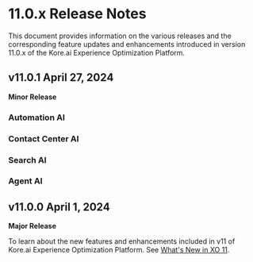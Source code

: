 # 11.0.x Release Notes

This document provides information on the various releases and the corresponding feature updates and enhancements introduced in version 11.0.x of the Kore.ai Experience Optimization Platform.

## v11.0.1 April 27, 2024

**Minor Release**

### Automation AI

### Contact Center AI

### Search AI

### Agent AI

## v11.0.0 April 1, 2024

**Major Release**

To learn about the new features and enhancements included in v11 of Kore.ai Experience Optimization Platform. See [What's New in XO 11](../getting-started/whats-new-in-xo-platform.md).